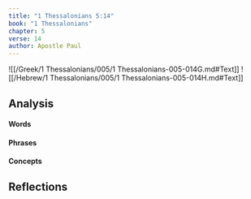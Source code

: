 ```yaml
---
title: "1 Thessalonians 5:14"
book: "1 Thessalonians"
chapter: 5
verse: 14
author: Apostle Paul
---
```

![[/Greek/1 Thessalonians/005/1 Thessalonians-005-014G.md#Text]]
![[/Hebrew/1 Thessalonians/005/1 Thessalonians-005-014H.md#Text]]

## Analysis

#### Words

#### Phrases

#### Concepts

## Reflections

